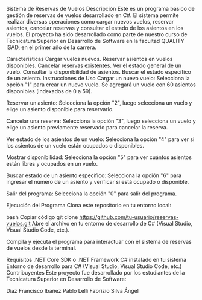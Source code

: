 Sistema de Reservas de Vuelos
Descripción
Este es un programa básico de gestión de reservas de vuelos desarrollado en C#. El sistema permite realizar diversas operaciones como cargar nuevos vuelos, reservar asientos, cancelar reservas y consultar el estado de los asientos en los vuelos. El proyecto ha sido desarrollado como parte de nuestro curso de Tecnicatura Superior en Desarrollo de Software en la facultad QUALITY ISAD, en el primer año de la carrera.

Características
Cargar vuelos nuevos.
Reservar asientos en vuelos disponibles.
Cancelar reservas existentes.
Ver el estado general de un vuelo.
Consultar la disponibilidad de asientos.
Buscar el estado específico de un asiento.
Instrucciones de Uso
Cargar un nuevo vuelo: Selecciona la opción "1" para crear un nuevo vuelo. Se agregará un vuelo con 60 asientos disponibles (indexados de 0 a 59).

Reservar un asiento: Selecciona la opción "2", luego selecciona un vuelo y elige un asiento disponible para reservarlo.

Cancelar una reserva: Selecciona la opción "3", luego selecciona un vuelo y elige un asiento previamente reservado para cancelar la reserva.

Ver estado de los asientos de un vuelo: Selecciona la opción "4" para ver si los asientos de un vuelo están ocupados o disponibles.

Mostrar disponibilidad: Selecciona la opción "5" para ver cuántos asientos están libres y ocupados en un vuelo.

Buscar estado de un asiento específico: Selecciona la opción "6" para ingresar el número de un asiento y verificar si está ocupado o disponible.

Salir del programa: Selecciona la opción "0" para salir del programa.

Ejecución del Programa
Clona este repositorio en tu entorno local:

bash
Copiar código
git clone https://github.com/tu-usuario/reservas-vuelos.git
Abre el archivo en tu entorno de desarrollo de C# (Visual Studio, Visual Studio Code, etc.).

Compila y ejecuta el programa para interactuar con el sistema de reservas de vuelos desde la terminal.

Requisitos
.NET Core SDK o .NET Framework
C# instalado en tu sistema
Entorno de desarrollo para C# (Visual Studio, Visual Studio Code, etc.)
Contribuyentes
Este proyecto fue desarrollado por los estudiantes de la Tecnicatura Superior en Desarrollo de Software:

Díaz Francisco
Ibañez Pablo
Lelli Fabrizio
Silva Ángel
